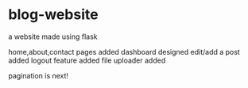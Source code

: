 # blog-website
a website made using flask 

home,about,contact pages added
dashboard designed
edit/add a post added
logout feature added
file uploader added

pagination is next!
